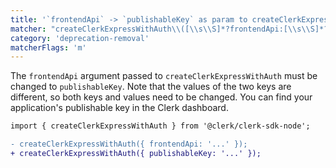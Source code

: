 ```yaml
---
title: '`frontendApi` -> `publishableKey` as param to createClerkExpressWithAuth'
matcher: "createClerkExpressWithAuth\\([\\s\\S]*?frontendApi:[\\s\\S]*?\\)"
category: 'deprecation-removal'
matcherFlags: 'm'
---
```


The `frontendApi` argument passed to `createClerkExpressWithAuth` must be changed to `publishableKey`. Note that the values of the two keys are different, so both keys and values need to be changed. You can find your application's publishable key in the Clerk dashboard.

```diff
import { createClerkExpressWithAuth } from '@clerk/clerk-sdk-node';

- createClerkExpressWithAuth({ frontendApi: '...' });
+ createClerkExpressWithAuth({ publishableKey: '...' });
```
